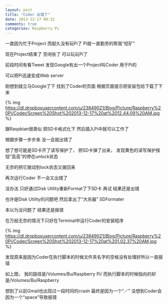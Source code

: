 ```yaml
---
layout: post
title: "Coder 出错了"
date: 2013-12-17 00:32
comments: true
categories: Raspberry Pi 
---
```

一直因为忙于Project 而挺久没有玩Pi了 Pi就一直勤劳的帮我“挖矿”  

现在Project结束了 空闲些了 可以玩玩Pi了  

前段时间有看Tweet 发现Google有出一个Project叫Coder 用于Pi的  

可以把Pi迅速变成Web server  

刚想到就立马Google了下 找到了Coder的页面 根据页面提示把安装包给下载了下来  

{% img https://dl.dropboxusercontent.com/u/23849021/Blog/Picture/Raspberry%20Pi/Coder/Screen%20Shot%202013-12-17%20at%2012.44.09%20AM.jpg %}  

跟Raspbian很类似 把SD卡格式化下 然后插入Pi中就可以工作了 

根据步骤一步步来 没一会就出错了 

想了想可能是SD卡开了读写保护了， 把SD卡弹了出来， 发现黄色的读写保护按钮“高高”的停在unlock状态  

无奈的把它拨动到lock状态又拨回来  

再次运行Coder 不一会又出错了  

没办法 只好通过Disk Utility重新Format了下SD卡 再试 结果还是出错  

也许是Disk Utility的问题吧 然后拿出了“大杀器” SDFormater  

本以为没问题了 结果还是报错  

在万般无奈的情况下只好在Terminal中运行Coder的安装程序 

{% img https://dl.dropboxusercontent.com/u/23849021/Blog/Picture/Raspberry%20Pi/Coder/Screen%20Shot%202013-12-17%20at%201.02.37%20AM.jpg %}  

发现原来是因为Coder在执行脚本的时候文件夹名字的空格没有处理好所以一直报错 

如上图，  我的路径是/Volumes/Bu/Raspberry Pi/
而执行脚本的时候指向的却是/Volumes/Bu/Raspberry  

想到了以前Gmail也出现过一段时间的crash 最终是因为一个“／” 没想到Coder会因为一个“space”导致报错  

